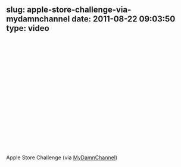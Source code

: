 slug: apple-store-challenge-via-mydamnchannel
date: 2011-08-22 09:03:50
type: video
---

<object width="480" height="295"><param name="movie" value="http://www.youtube.com/v/Bo2p82aTQzo?version=3"></param><param name="allowFullScreen" value="true"></param><param name="allowscriptaccess" value="always"></param><embed src="http://www.youtube.com/v/Bo2p82aTQzo?version=3" type="application/x-shockwave-flash" width="480" height="295" allowscriptaccess="always" allowfullscreen="true"></embed></object>

Apple Store Challenge (via [MyDamnChannel](http://www.youtube.com/watch?v=Bo2p82aTQzo&feature=player_embedded))
